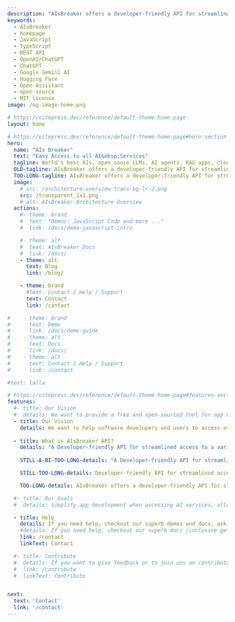 ```yaml
---
description: "AIsBreaker offers a developer-friendly API for streamlined access to a variety of generative AI services, including OpenAI/ChatGPT, all Hugging Face AIs, Google Gemini AI, and more&nbsp;... to provide simplicity and to avoid vendor lock-in"
keywords:
  - AIsBreaker
  - homepage
  - JavaScript
  - TypeScript
  - REST API
  - OpenAI/ChatGPT
  - ChatGPT
  - Google Gemini AI
  - Hugging Face
  - Open Assistant
  - open-source
  - MIT license
image: /og-image-home.png

# https://vitepress.dev/reference/default-theme-home-page
layout: home

# https://vitepress.dev/reference/default-theme-home-page#hero-section
hero:
  name: "AIs Breaker"
  text: "Easy Access to all AI&nbsp;Services"
  tagline: World's best AIs, open souce LLMs, AI agents, RAG apps, cloud-based setups, on-premise setups, offline setups ... AIsBreaker helps developers and users to find good and simple solutions and to avoid vendor lock-in.
  OLD-tagline: AIsBreaker offers a developer-friendly API for streamlined access to a variety of generative AI services, including OpenAI/ChatGPT, all Hugging Face AIs, Google Gemini AI, and more&nbsp;... to provide simplicity and to avoid vendor lock-in.
  TOO-LONG-tagline: AIsBreaker offers a developer-friendly API for streamlined access to a variety of AI services, including the OpenAI/ChatGPT API, Hugging Face AIs, Open Assistant API, and more, all through a consistent and standardized interface. It is a free open-source tool designed to prevent vendor lock-in, ensuring users have the freedom to choose and switch between different service providers without constraints.
  image:
    # src: /architecture-overview-trans-bg-lr-2.png
    src: /transparent_1x1.png
    # alt: AIsBreaker Architecture Overview
  actions:
    #- theme: brand
    #  text: "Demos: JavaScript Code and more ..."
    #  link: /docs/demo-javascript-intro

    #- theme: alt
    #  text: AIsBreaker Docs
    #  link: /docs/
    - theme: alt
      text: Blog
      link: /blog/

    - theme: brand
      #text: Contact / Help / Support
      text: Contact
      link: /contact

#    - theme: brand
#      text: Demo
#      link: /docs/demo-guide
#    - theme: alt
#      text: Docs
#      link: /docs/
#    - theme: alt
#      text: Contact / Help / Support
#      link: /contact

#text: lalla

# https://vitepress.dev/reference/default-theme-home-page#features-section
features:
  #- title: Our Vision
  #  details: We want to provide a free and open-sourced tool for app developers to access any generative AI service (including OpenAI/ChatGPT, all Hugging Face AIs, Google Gemini AI, and more) in the most easy and most open way.
  - title: Our Vision
    details: We want to help software developers and users to access every generative AI service - full range from closed OpenAI/ChatGPT to open source solutions - in the most easy and most open way.
 
  - title: What is AIsBreaker API?
    details: "A Developer-friendly API for streamlined access to a variety of AI services, all through a standardized interface. No vendor lock-in. Open source, licenced under MIT, and free to use."
    
    STILL-A-BI-TOO-LONG-details: "A Developer-friendly API for streamlined access to a variety of AI services, all through a standardized interface. No vendor lock-in, choose and switch between different AI service providers without constraints. Licenced under MIT, it's open source and free to use."

    STILL-TOO-LONG-details: Developer-friendly API for streamlined access to a variety of AI services, including the OpenAI/ChatGPT API, Hugging Face AIs, Open Assistant API, and more, all through a standardized interface. Free open-source. No vendor lock-in, with the freedom to choose and switch between different AI service providers without constraints.

    TOO-LONG-details: AIsBreaker offers a developer-friendly API for streamlined access to a variety of AI services, including the OpenAI/ChatGPT API, Hugging Face AIs, Open Assistant API, and more, all through a consistent and standardized interface. It is a free open-source tool designed to prevent vendor lock-in, ensuring users have the freedom to choose and switch between different service providers without constraints.

  #- title: Our Goals
  #  details: Simplify app development when accessing AI services, allow easy switch to an alternative AI service, prevent vendor lock-in, provide simple and clean APIs/SDKs/tools, provide very good docs, support of many programming languages and environments.

  - title: Help
    details: If you need help, checkout our superb demos and docs, ask questions in the AIsBreaker Discussions forum or contact us directly.
    #details: If you need help, checkout our superb docs (inclusive getting-started), ask questions in the AIsBreaker Discussions forum or contact us directly.
    link: /contact
    linkText: Contact

  #- title: Contribute
  #  details: If you want to give feedback or to join uns an contribute, please contact us. Or contribute directly to one of our GitHub repos.
  #  link: /contribute
  #  linkText: Contribute


next:
  text: 'Contact'
  link: '/contact'
---
```

